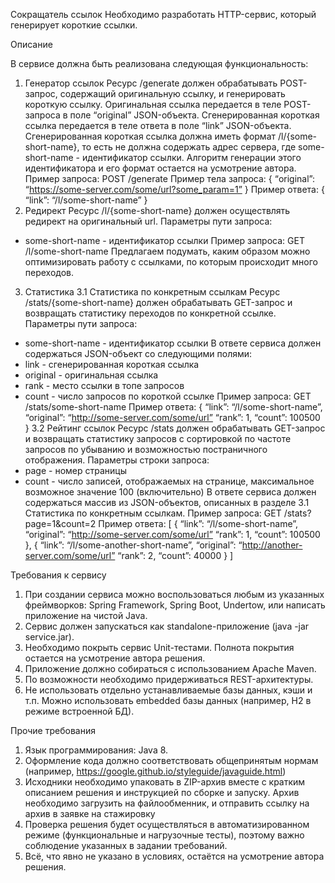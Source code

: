 Сокращатель ссылок
Необходимо разработать HTTP-сервис, который генерирует короткие ссылки.

Описание

В сервисе должна быть реализована следующая функциональность:
1. Генератор ссылок
Ресурс /generate должен обрабатывать POST-запрос, содержащий оригинальную
ссылку, и генерировать короткую ссылку. Оригинальная ссылка передается в теле
POST-запроса в поле “original” JSON-объекта. Сгенерированная короткая ссылка
передается в теле ответа в поле “link” JSON-объекта. Сгенерированная короткая
ссылка должна иметь формат /l/{some-short-name}, то есть не должна содержать
адрес сервера, где some-short-name - идентификатор ссылки. Алгоритм генерации
этого идентификатора и его формат остается на усмотрение автора.
Пример запроса:
POST /generate
Пример тела запроса:
{
“original”: “https://some-server.com/some/url?some_param=1”
}
Пример ответа:
{
“link”: “/l/some-short-name”
}
2. Редирект
Ресурс /l/{some-short-name} должен осуществлять редирект на оригинальный url.
Параметры пути запроса:
- some-short-name - идентификатор ссылки
Пример запроса:
GET /l/some-short-name
Предлагаем подумать, каким образом можно оптимизировать работу с ссылками, по
которым происходит много переходов.
3. Статистика
3.1 Статистика по конкретным ссылкам
Ресурс /stats/{some-short-name} должен обрабатывать GET-запрос и возвращать
статистику переходов по конкретной ссылке.
Параметры пути запроса:
- some-short-name - идентификатор ссылки
В ответе сервиса должен содержаться JSON-объект со следующими полями:
- link - сгенерированная короткая ссылка
- original - оригинальная ссылка
- rank - место ссылки в топе запросов
- count - число запросов по короткой ссылке
Пример запроса:
GET /stats/some-short-name
Пример ответа:
{
“link”: “/l/some-short-name”,
“original”: “http://some-server.com/some/url”
“rank”: 1,
“count”: 100500
}
3.2 Рейтинг ссылок
Ресурс /stats должен обрабатывать GET-запрос и возвращать статистику запросов с
сортировкой по частоте запросов по убыванию и возможностью постраничного
отображения.
Параметры строки запроса:
- page - номер страницы
- count - число записей, отображаемых на странице, максимальное возможное
значение 100 (включительно)
В ответе сервиса должен содержаться массив из JSON-объектов, описанных в
разделе 3.1 Статистика по конкретным ссылкам.
Пример запроса:
GET /stats?page=1&count=2
Пример ответа:
[
{
“link”: “/l/some-short-name”,
“original”: “http://some-server.com/some/url”
“rank”: 1,
“count”: 100500
},
{
“link”: “/l/some-another-short-name”,
“original”: “http://another-server.com/some/url”
“rank”: 2,
“count”: 40000
}
]

Требования к сервису
1. При создании сервиса можно воспользоваться любым из указанных
фреймворков: Spring Framework, Spring Boot, Undertow, или написать
приложение на чистой Java.
2. Сервис должен запускаться как standalone-приложение (java -jar service.jar).
3. Необходимо покрыть сервис Unit-тестами. Полнота покрытия остается на
усмотрение автора решения.
4. Приложение должно собираться с использованием Apache Maven.
5. По возможности необходимо придерживаться REST-архитектуры.
6. Не использовать отдельно устанавливаемые базы данных, кэши и т.п. Можно
использовать embedded базы данных (например, H2 в режиме встроенной БД).

Прочие требования
1. Язык программирования: Java 8.
2. Оформление кода должно соответствовать общепринятым нормам
(например, https://google.github.io/styleguide/javaguide.html)
3. Исходники необходимо упаковать в ZIP-архив вместе с кратким описанием
решения и инструкцией по сборке и запуску. Архив необходимо загрузить на
файлообменник, и отправить ссылку на архив в заявке на стажировку
4. Проверка решения будет осуществляться в автоматизированном режиме
(функциональные и нагрузочные тесты), поэтому важно соблюдение
указанных в задании требований.
5. Всё, что явно не указано в условиях, остаётся на усмотрение автора решения.

